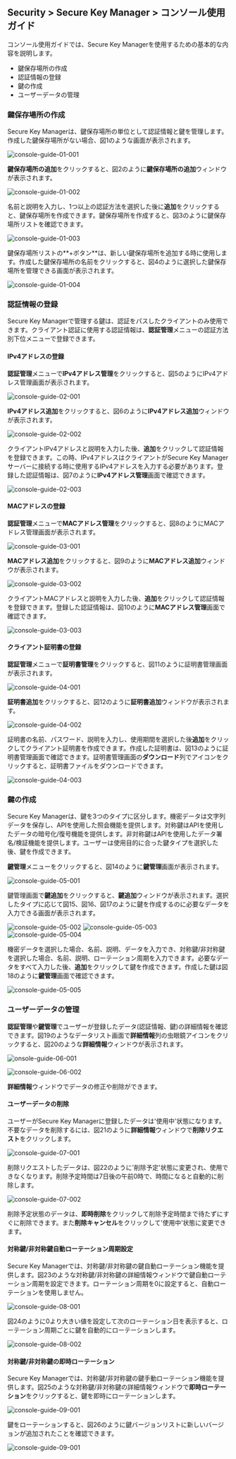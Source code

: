 ﻿## Security > Secure Key Manager > コンソール使用ガイド

コンソール使用ガイドでは、Secure Key Managerを使用するための基本的な内容を説明します。
* 鍵保存場所の作成
* 認証情報の登録
* 鍵の作成
* ユーザーデータの管理

### 鍵保存場所の作成
Secure Key Managerは、鍵保存場所の単位として認証情報と鍵を管理します。作成した鍵保存場所がない場合、図1のような画面が表示されます。

![console-guide-01-001](http://static.toastoven.net/prod_kms/2019-05-13/console-guide-01-001.png)

**鍵保存場所の追加**をクリックすると、図2のように**鍵保存場所の追加**ウィンドウが表示されます。

![console-guide-01-002](http://static.toastoven.net/prod_kms/2019-05-13/console-guide-01-002.png)

名前と説明を入力し、1つ以上の認証方法を選択した後に**追加**をクリックすると、鍵保存場所を作成できます。鍵保存場所を作成すると、図3のように鍵保存場所リストを確認できます。

![console-guide-01-003](http://static.toastoven.net/prod_kms/2019-05-13/console-guide-01-003.png)

鍵保存場所リストの**+ボタン**は、新しい鍵保存場所を追加する時に使用します。作成した鍵保存場所の名前をクリックすると、図4のように選択した鍵保存場所を管理できる画面が表示されます。

![console-guide-01-004](http://static.toastoven.net/prod_kms/2019-05-13/console-guide-01-004.png)

### 認証情報の登録
Secure Key Managerで管理する鍵は、認証をパスしたクライアントのみ使用できます。クライアント認証に使用する認証情報は、**認証管理**メニューの認証方法別下位メニューで登録できます。

#### IPv4アドレスの登録
**認証管理**メニューで**IPv4アドレス管理**をクリックすると、図5のようにIPv4アドレス管理画面が表示されます。

![console-guide-02-001](http://static.toastoven.net/prod_kms/2019-05-13/console-guide-02-001.png)

**IPv4アドレス追加**をクリックすると、図6のように**IPv4アドレス追加**ウィンドウが表示されます。

![console-guide-02-002](http://static.toastoven.net/prod_kms/2019-05-13/console-guide-02-002.png)

クライアントIPv4アドレスと説明を入力した後、**追加**をクリックして認証情報を登録できます。この時、IPv4アドレスはクライアントがSecure Key Managerサーバーに接続する時に使用するIPv4アドレスを入力する必要があります。登録した認証情報は、図7のように**IPv4アドレス管理**画面で確認できます。

![console-guide-02-003](http://static.toastoven.net/prod_kms/2019-05-13/console-guide-02-003.png)

#### MACアドレスの登録
**認証管理**メニューで**MACアドレス管理**をクリックすると、図8のようにMACアドレス管理画面が表示されます。

![console-guide-03-001](http://static.toastoven.net/prod_kms/2019-05-13/console-guide-03-001.png)

**MACアドレス追加**をクリックすると、図9のように**MACアドレス追加**ウィンドウが表示されます。

![console-guide-03-002](http://static.toastoven.net/prod_kms/2019-05-13/console-guide-03-002.png)

クライアントMACアドレスと説明を入力した後、**追加**をクリックして認証情報を登録できます。登録した認証情報は、図10のように**MACアドレス管理**画面で確認できます。

![console-guide-03-003](http://static.toastoven.net/prod_kms/2019-05-13/console-guide-03-003.png)

#### クライアント証明書の登録
**認証管理**メニューで**証明書管理**をクリックすると、図11のように証明書管理画面が表示されます。

![console-guide-04-001](http://static.toastoven.net/prod_kms/2019-05-13/console-guide-04-001.png)

**証明書追加**をクリックすると、図12のように**証明書追加**ウィンドウが表示されます。

![console-guide-04-002](http://static.toastoven.net/prod_kms/2019-05-13/console-guide-04-002.png)

証明書の名前、パスワード、説明を入力し、使用期間を選択した後**追加**をクリックしてクライアント証明書を作成できます。作成した証明書は、図13のように証明書管理画面で確認できます。証明書管理画面の**ダウンロード**列でアイコンをクリックすると、証明書ファイルをダウンロードできます。

![console-guide-04-003](http://static.toastoven.net/prod_kms/2019-05-13/console-guide-04-003.png)

### 鍵の作成
Secure Key Managerは、鍵を3つのタイプに区分します。機密データは文字列データを保存し、APIを使用した照会機能を提供します。対称鍵はAPIを使用したデータの暗号化/復号機能を提供します。非対称鍵はAPIを使用したデータ署名/検証機能を提供します。ユーザーは使用目的に合った鍵タイプを選択した後、鍵を作成できます。

**鍵管理**メニューをクリックすると、図14のように**鍵管理**画面が表示されます。

![console-guide-05-001](http://static.toastoven.net/prod_kms/2019-05-13/console-guide-05-001.png)

鍵管理画面で**鍵追加**をクリックすると、**鍵追加**ウィンドウが表示されます。選択したタイプに応じて図15、図16、図17のように鍵を作成するのに必要なデータを入力できる画面が表示されます。

![console-guide-05-002](http://static.toastoven.net/prod_kms/2019-05-13/console-guide-05-002.png)
![console-guide-05-003](http://static.toastoven.net/prod_kms/2019-05-13/console-guide-05-003.png)
![console-guide-05-004](http://static.toastoven.net/prod_kms/2019-05-13/console-guide-05-004.png)

機密データを選択した場合、名前、説明、データを入力でき、対称鍵/非対称鍵を選択した場合、名前、説明、ローテーション周期を入力できます。必要なデータをすべて入力した後、**追加**をクリックして鍵を作成できます。作成した鍵は図18のように**鍵管理**画面で確認できます。

![console-guide-05-005](http://static.toastoven.net/prod_kms/2019-05-13/console-guide-05-005.png)

### ユーザーデータの管理
**認証管理**や**鍵管理**でユーザーが登録したデータ(認証情報、鍵)の詳細情報を確認できます。図19のようなデータリスト画面で**詳細情報**列の虫眼鏡アイコンをクリックすると、図20のような**詳細情報**ウィンドウが表示されます。

![onsole-guide-06-001](http://static.toastoven.net/prod_kms/2019-05-13/console-guide-06-001.png)

![console-guide-06-002](http://static.toastoven.net/prod_kms/2019-05-13/console-guide-06-002.png)

**詳細情報**ウィンドウでデータの修正や削除ができます。

#### ユーザーデータの削除

ユーザーがSecure Key Managerに登録したデータは'使用中'状態になります。不要なデータを削除するには、図21のように**詳細情報**ウィンドウで**削除リクエスト**をクリックします。

![console-guide-07-001](http://static.toastoven.net/prod_kms/2019-05-13/console-guide-07-001.png)

削除リクエストしたデータは、図22のように'削除予定'状態に変更され、使用できなくなります。削除予定時間は7日後の午前0時で、時間になると自動的に削除します。

![console-guide-07-002](http://static.toastoven.net/prod_kms/2019-05-13/console-guide-07-002.png)

削除予定状態のデータは、**即時削除**をクリックして削除予定時間まで待たずにすぐに削除できます。また**削除キャンセル**をクリックして'使用中'状態に変更できます。


#### 対称鍵/非対称鍵自動ローテーション周期設定

Secure Key Managerでは、対称鍵/非対称鍵の鍵自動ローテーション機能を提供します。図23のような対称鍵/非対称鍵の詳細情報ウィンドウで鍵自動ローテーション周期を設定できます。ローテーション周期を0に設定すると、自動ローテーションを使用しません。

![console-guide-08-001](http://static.toastoven.net/prod_kms/2019-05-13/console-guide-08-001.png)

図24のように0より大きい値を設定して次のローテーション日を表示すると、ローテーション周期ごとに鍵を自動的にローテーションします。

![console-guide-08-002](http://static.toastoven.net/prod_kms/2019-05-13/console-guide-08-002.png)

#### 対称鍵/非対称鍵の即時ローテーション

Secure Key Managerでは、対称鍵/非対称鍵の鍵手動ローテーション機能を提供します。図25のような対称鍵/非対称鍵の詳細情報ウィンドウで**即時ローテーション**をクリックすると、鍵を即時にローテーションします。

![console-guide-09-001](http://static.toastoven.net/prod_kms/2019-05-13/console-guide-09-001.png)

鍵をローテーションすると、図26のように鍵バージョンリストに新しいバージョンが追加されたことを確認できます。

![console-guide-09-001](http://static.toastoven.net/prod_kms/2019-05-13/console-guide-09-001.png)

